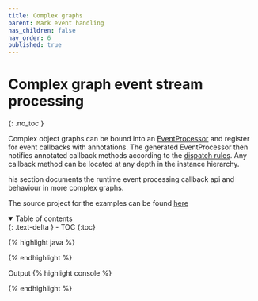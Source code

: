 ```yaml
---
title: Complex graphs
parent: Mark event handling
has_children: false
nav_order: 6
published: true
---
```


# Complex graph event stream processing
{: .no_toc }

Complex object graphs can be bound into an [EventProcessor](https://github.com/v12technology/fluxtion/tree/{{site.fluxtion_version}}/runtime/src/main/java/com/fluxtion/runtime/EventProcessor.java) and register for event callbacks with annotations. 
The generated EventProcessor then notifies annotated callback methods according to the [dispatch rules](../core-technology#event-dispatch-rules). Any callback
method can be located at any depth in the instance hierarchy. 

his section documents the runtime event processing callback api and behaviour in more complex graphs.

The source project for the examples can be found [here]({{site.reference_examples}}/runtime-execution/src/main/java/com/fluxtion/example/reference/complexgraphs)

<details open markdown="block">
  <summary>
    Table of contents
  </summary>
  {: .text-delta }
- TOC
{:toc}
</details>





{% highlight java %}

{% endhighlight %}

Output
{% highlight console %}

{% endhighlight %}
